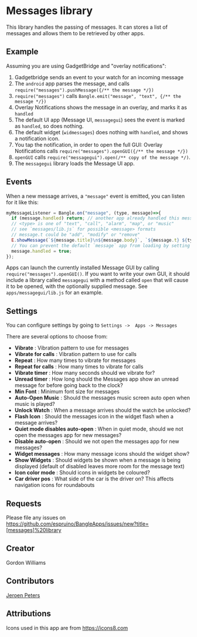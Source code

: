 # Messages library

This library handles the passing of messages. It can stores a list of messages
and allows them to be retrieved by other apps.

## Example

Assuming you are using GadgetBridge and "overlay notifications":

1. Gadgetbridge sends an event to your watch for an incoming message
2. The `android` app parses the message, and calls `require("messages").pushMessage({/** the message */})`
3. `require("messages")` calls `Bangle.emit("message", "text", {/** the message */})`
4. Overlay Notifications shows the message in an overlay, and marks it as `handled`
5. The default UI app (Message UI, `messagegui`) sees the event is marked as `handled`, so does nothing.
6. The default widget (`widmessages`) does nothing with `handled`, and shows a notification icon.
7. You tap the notification, in order to open the full GUI: Overlay Notifications
   calls `require("messages").openGUI({/** the message */})`
8. `openGUI` calls `require("messagegui").open(/** copy of the message */)`.
9. The `messagegui` library loads the Message UI app.



## Events

When a new message arrives, a `"message"` event is emitted, you can listen for
it like this:

```js
myMessageListener = Bangle.on("message", (type, message)=>{
  if (message.handled) return; // another app already handled this message
  // <type> is one of "text", "call", "alarm", "map", or "music"
  // see `messages/lib.js` for possible <message> formats
  // message.t could be "add", "modify" or "remove"
  E.showMessage(`${message.title}\n${message.body}`, `${message.t} ${type} message`);
  // You can prevent the default `message` app from loading by setting `message.handled = true`:
  message.handled = true;
});
```

Apps can launch the currently installed Message GUI by calling `require("messages").openGUI()`.
If you want to write your own GUI, it should include a library called `messagegui`
with a method called `open` that will cause it to be opened, with the
optionally supplied message. See `apps/messagegui/lib.js` for an example.


## Settings

You can configure settings by going to `Settings ->  Apps -> Messages`

There are several options to choose from:

* **Vibrate** : Vibration pattern to use for messages
* **Vibrate for calls** : Vibration pattern to use for calls
* **Repeat** : How many times to vibrate for messages
* **Repeat for calls** : How many times to vibrate for calls
* **Vibrate timer** : How many seconds should we vibrate for?
* **Unread timer** : How long should the Messages app show an unread message for before going back to the clock?
* **Min Font** : Minimum font size for messages
* **Auto-Open Music** : Should the messages music screen auto open when music is played?
* **Unlock Watch** : When a message arrives should the watch be unlocked?
* **Flash Icon** : Should the messages icon in the widget flash when a message arrives?
* **Quiet mode disables auto-open** : When in quiet mode, should we not open the messages app for new messages?
* **Disable auto-open** : Should we not open the messages app for new messages?
* **Widget messages** : How many message icons should the widget show?
* **Show Widgets** : Should widgets be shown when a message is being displayed (default of disabled leaves more room for the message text)
* **Icon color mode** : Should icons in widgets be coloured?
* **Car driver pos** : What side of the car is the driver on? This affects navigation icons for roundabouts

## Requests

Please file any issues on https://github.com/espruino/BangleApps/issues/new?title=[messages]%20library

## Creator

Gordon Williams

## Contributors

[Jeroen Peters](https://github.com/jeroenpeters1986)

## Attributions

Icons used in this app are from https://icons8.com
